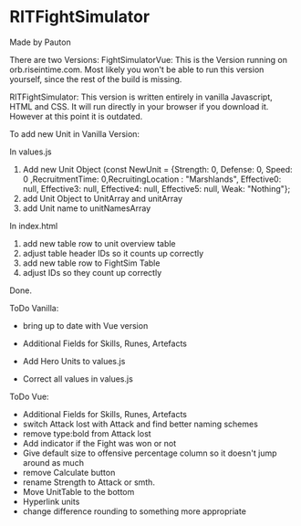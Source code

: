 # RITFightSimulator
Made by Pauton

There are two Versions:
FightSimulatorVue: This is the Version running on orb.riseintime.com. Most likely you won't be able to run this version yourself, since the rest of the build is missing.

RITFightSimulator: This version is written entirely in vanilla Javascript, HTML and CSS. It will run directly in your browser if you download it. However at this point it is outdated.


To add new Unit in Vanilla Version:

In values.js
1. Add new Unit Object (const NewUnit = {Strength: 0, Defense: 0, Speed: 0 ,RecruitmentTime: 0,RecruitingLocation : "Marshlands", Effective0: null, Effective3: null, Effective4: null, Effective5: null, Weak: "Nothing"};
2. add Unit Object to UnitArray and unitArray
3. add Unit name to unitNamesArray

In index.html
1. add new table row to unit overview table
2. adjust table header IDs so it counts up correctly
3. add new table row to FightSim Table
4. adjust IDs so they count up correctly


Done.


ToDo Vanilla:
- bring up to date with Vue version
- Additional Fields for Skills, Runes, Artefacts

- Add Hero Units to values.js

- Correct all values in values.js

  
ToDo Vue:

- Additional Fields for Skills, Runes, Artefacts
- switch Attack lost with Attack and find better naming schemes
- remove type:bold from Attack lost
- Add indicator if the Fight was won or not
- Give default size to offensive percentage column so it doesn't jump around as much
- remove Calculate button
- rename Strength to Attack or smth.
- Move UnitTable to the bottom
- Hyperlink units
- change difference rounding to something more appropriate
 
  
  
